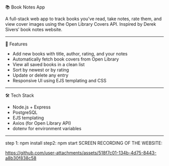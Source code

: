  📚 Book Notes App

A full-stack web app to track books you’ve read, take notes, rate them, and view cover images using the Open Library Covers API. Inspired by Derek Sivers’ book notes website.

---

 🚀 Features

- Add new books with title, author, rating, and your notes
- Automatically fetch book covers from Open Library
- View all saved books in a clean list
- Sort by newest or by rating
- Update or delete any entry
- Responsive UI using EJS templating and CSS

---

🛠️ Tech Stack

- Node.js + Express
- PostgreSQL
- EJS templating
- Axios (for Open Library API)
- dotenv for environment variables

---
step 1: npm install
step2: npm start
SCREEN RECORDING OF THE WEBSITE:





https://github.com/user-attachments/assets/518f7c01-134b-4d75-8443-a8b30f838c58

